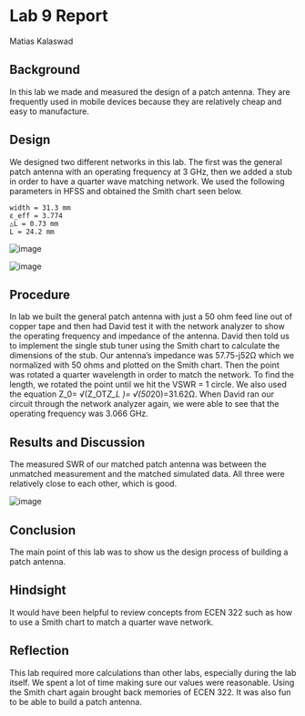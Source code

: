 # Lab 9 Report
Matias Kalaswad

## Background
In this lab we made and measured the design of a patch antenna. They are frequently used in mobile devices because they are relatively cheap and easy to manufacture.

## Design
We designed two different networks in this lab. The first was the general patch antenna with an operating frequency at 3 GHz, then we added a stub in order to have a quarter wave matching network. We used the following parameters in HFSS and obtained the Smith chart seen below.

	width = 31.3 mm
	ε_eff = 3.774
	△L = 0.73 mm
	L = 24.2 mm

![image](https://github.com/CourseReps/ECEN452-Spring2016/blob/master/Students/kalaswad/Lab9/Patch_Antenna_HFSS.PNG)

![image](https://github.com/CourseReps/ECEN452-Spring2016/blob/master/Students/kalaswad/Lab9/lab9_SmithChart.PNG)

## Procedure
In lab we built the general patch antenna with just a 50 ohm feed line out of copper tape and then had David test it with the network analyzer to show the operating frequency and impedance of the antenna. David then told us to implement the single stub tuner using the Smith chart to calculate the dimensions of the stub. Our antenna’s impedance was 57.75-j52Ω which we normalized with 50 ohms and plotted on the Smith chart. Then the point was rotated a quarter wavelength in order to match the network. To find the length, we rotated the point until we hit the VSWR = 1 circle. We also used the equation Z_0= √(Z_OT*Z_L )= √(50*20)=31.62Ω. When David ran our circuit through the network analyzer again, we were able to see that the operating frequency was 3.066 GHz.

## Results and Discussion
The measured SWR of our matched patch antenna was between the unmatched measurement and the matched simulated data. All three were relatively close to each other, which is good. 

![image](https://github.com/CourseReps/ECEN452-Spring2016/blob/master/Students/kalaswad/Lab9/Patch_Antenna.png)

## Conclusion
The main point of this lab was to show us the design process of building a patch antenna.

## Hindsight
It would have been helpful to review concepts from ECEN 322 such as how to use a Smith chart to match a quarter wave network. 

## Reflection
This lab required more calculations than other labs, especially during the lab itself. We spent a lot of time making sure our values were reasonable. Using the Smith chart again brought back memories of ECEN 322. It was also fun to be able to build a patch antenna. 
